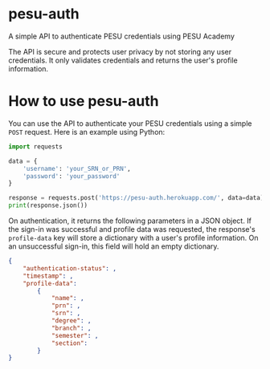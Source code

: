 # pesu-auth
A simple API to authenticate PESU credentials using PESU Academy

The API is secure and protects user privacy by not storing any user credentials. It only validates credentials and returns the user's profile information.

# How to use pesu-auth

You can use the API to authenticate your PESU credentials using a simple ```POST``` request. Here is an example using Python:

```python
import requests

data = {
    'username': 'your_SRN_or_PRN',
    'password': 'your_password'
}

response = requests.post('https://pesu-auth.herokuapp.com/', data=data)
print(response.json())
```

On authentication, it returns the following parameters in a JSON object. If the sign-in was successful and profile data was requested, the response's 
`profile-data` key will store a dictionary with a user's profile information. On an unsuccessful sign-in, this field will hold an empty dictionary.

```json
{
    "authentication-status": , 
    "timestamp": , 
    "profile-data": 
        {
            "name": , 
            "prn": , 
            "srn": , 
            "degree": , 
            "branch": , 
            "semester": ,
            "section": 
        }
}
```